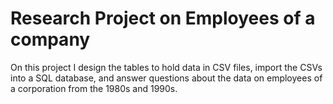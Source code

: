 # Research Project on Employees of a company

On this project I design the tables to hold data in CSV files, import the CSVs into a SQL database, and answer questions about the data on employees of a corporation from the 1980s and 1990s.
